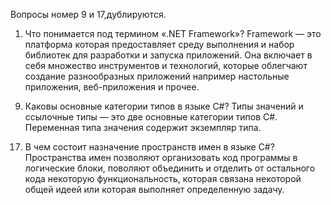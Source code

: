 Вопросы номер 9 и 17,дублируются.
1. Что понимается под термином «.NET Framework»?
Framework — это платформа которая предоставляет среду выполнения и набор библиотек для разработки и запуска приложений. Она включает в себя множество инструментов и технологий, которые облегчают создание разнообразных приложений например настольные приложения, веб-приложения и прочее.
  9) Каковы основные категории типов в языке C#?
Типы значений и ссылочные типы — это две основные категории типов C#. Переменная типа значения содержит экземпляр типа.
17. В чем состоит назначение пространств имен в языке C#?
Пространства имен позволяют организовать код программы в логические блоки, поволяют объединить и отделить от остального кода некоторую функциональность, которая связана некоторой общей идеей или которая выполняет определенную задачу.
